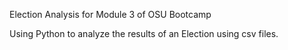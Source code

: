Election Analysis for Module 3 of OSU Bootcamp

Using Python to analyze the results of an Election using csv files.